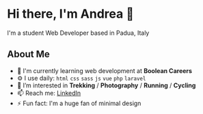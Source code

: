# Hi there, I'm Andrea 👋

I'm a student Web Developer based in Padua, Italy


## About Me

- 🏢 I'm currently learning web development at **Boolean Careers**
- ⚙️ I use daily: `html` `css` `sass` `js` `vue` `php` `laravel`
- 👀 I’m interested in **Trekking** / **Photography** / **Running** / **Cycling**
- 📫 Reach me: [LinkedIn](https://linkedin.com/in/andrea-salvalaggio)
- ⚡️ Fun fact: I'm a huge fan of minimal design
